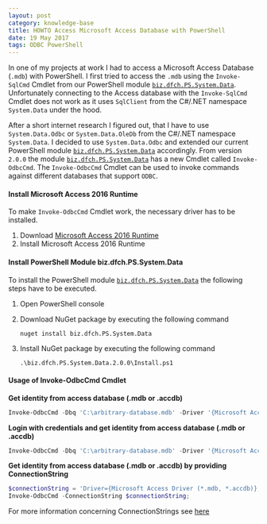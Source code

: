 ```yaml
---
layout: post
category: knowledge-base
title: HOWTO Access Microsoft Access Database with PowerShell
date: 19 May 2017
tags: ODBC PowerShell
---
```


In one of my projects at work I had to access a Microsoft Access Database (`.mdb`) with PowerShell. I first tried to access the `.mdb` using the `Invoke-SqlCmd` Cmdlet from our PowerShell module [`biz.dfch.PS.System.Data`](https://github.com/dfch/biz.dfch.PS.System.Data). Unfortunately connecting to the Access database with the `Invoke-SqlCmd` Cmdlet does not work as it uses `SqlClient` from the C#/.NET namespace `System.Data` under the hood. 

After a short internet research I figured out, that I have to use `System.Data.Odbc` or `System.Data.OleDb` from the C#/.NET namespace `System.Data`. I decided to use `System.Data.Odbc` and extended our current PowerShell module [`biz.dfch.PS.System.Data`](https://github.com/dfch/biz.dfch.PS.System.Data) accordingly. From version `2.0.0` the module [`biz.dfch.PS.System.Data`](https://github.com/dfch/biz.dfch.PS.System.Data) has a new Cmdlet called `Invoke-OdbcCmd`. The `Invoke-OdbcCmd` Cmdlet can be used to invoke commands against different databases that support `ODBC`.

#### Install Microsoft Access 2016 Runtime

To make `Invoke-OdbcCmd` Cmdlet work, the necessary driver has to be installed.

1. Download [Microsoft Access 2016 Runtime](https://www.microsoft.com/en-us/download/details.aspx?id=50040)
1. Install Microsoft Access 2016 Runtime

#### Install PowerShell Module biz.dfch.PS.System.Data

To install the PowerShell module [`biz.dfch.PS.System.Data`](https://github.com/dfch/biz.dfch.PS.System.Data) the following steps have to be executed.

1. Open PowerShell console
1. Download NuGet package by executing the following command

    `nuget install biz.dfch.PS.System.Data`

1. Install NuGet package by executing the following command

    `.\biz.dfch.PS.System.Data.2.0.0\Install.ps1`

#### Usage of Invoke-OdbcCmd Cmdlet

**Get identity from access database (.mdb or .accdb)**

```PowerShell
Invoke-OdbcCmd -Dbq 'C:\arbitrary-database.mdb' -Driver '{Microsoft Access Driver (*.mdb, *.accdb)}' "Select @@Identity";
```

**Login with credentials and get identity from access database (.mdb or .accdb)**

```PowerShell
Invoke-OdbcCmd -Dbq 'C:\arbitrary-database.mdb' -Driver '{Microsoft Access Driver (*.mdb, *.accdb)}' "Select @@Identity" -Username 'Arbitrary' -Password 'P@ssw0rd';
```

**Get identity from access database (.mdb or .accdb) by providing ConnectionString**

```PowerShell
$connectionString = 'Driver={Microsoft Access Driver (*.mdb, *.accdb)};Dbq=C:\arbitrary-database.mdb;Uid=Arbitrary;Pwd=P@ssw0rd;';
Invoke-OdbcCmd -ConnectionString $connectionString;
```

For more information concerning ConnectionStrings see [here](https://www.connectionstrings.com/microsoft-access-accdb-odbc-driver/)
